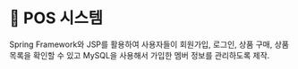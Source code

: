 # 📖 POS 시스템
Spring Framework와 JSP를 활용하여 사용자들이 회원가입, 로그인, 상품 구매, 상품 목록을 확인할 수 있고 MySQL을 사용해서 가입한 멤버 정보를 관리하도록 제작.
